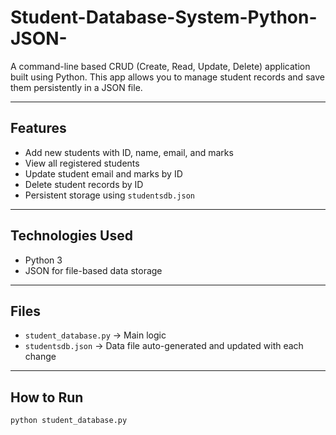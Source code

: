 # Student-Database-System-Python-JSON-
A command-line based CRUD (Create, Read, Update, Delete) application built using Python. This app allows you to manage student records and save them persistently in a JSON file.

---

## Features
- Add new students with ID, name, email, and marks
- View all registered students
- Update student email and marks by ID
- Delete student records by ID
- Persistent storage using `studentsdb.json`

---

## Technologies Used
- Python 3
- JSON for file-based data storage

---

## Files
- `student_database.py` → Main logic
- `studentsdb.json` → Data file auto-generated and updated with each change

---

## How to Run

```bash
python student_database.py

